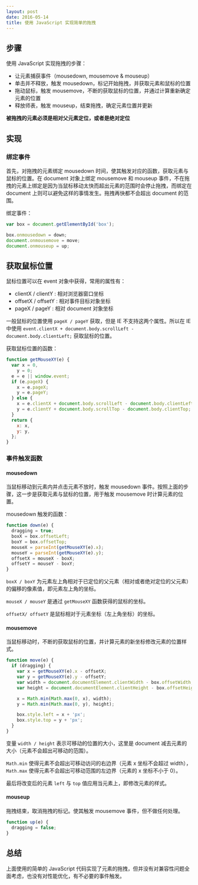 ```yaml
---
layout: post
date: 2016-05-14
title: 使用 JavaScript 实现简单的拖拽
---
```


## 步骤

使用 JavaScript 实现拖拽的步骤：

- 让元素捕获事件（mousedown, mousemove & mouseup）
- 单击并不释放，触发 mousedown，标记开始拖拽，并获取元素和鼠标的位置
- 拖动鼠标，触发 mousemove，不断的获取鼠标的位置，并通过计算重新确定元素的位置
- 释放师表，触发 mouseup，结束拖拽，确定元素位置并更新

**被拖拽的元素必须是相对父元素定位，或者是绝对定位**

## 实现

### 绑定事件

首先，对拖拽的元素绑定 mousedown 时间，使其触发对应的函数，获取元素与鼠标的位置。在 document 对象上绑定 mousemove 和 mouseup 事件，不在拖拽的元素上绑定是因为当鼠标移动太快而超出元素的范围时会停止拖拽，而绑定在 document 上则可以避免这样的事情发生。拖拽再快都不会超出 document 的范围。

绑定事件：

```js
var box = document.getElementById('box');

box.onmousedown = down;
document.onmousemove = move;
document.onmouseup = up;
```

## 获取鼠标位置

鼠标位置可以在 event 对象中获得，常用的属性有：

- clientX / clientY : 相对浏览器窗口坐标
- offsetX / offsetY : 相对事件目标对象坐标
- pageX / pageY : 相对 document 对象坐标

一般鼠标的位置使用 `pageX / pageY` 获取，但是 IE 不支持这两个属性。所以在 IE 中使用 `event.clientX + document.body.scrollLeft - document.body.clientLeft;` 获取鼠标的位置。

获取鼠标位置的函数：

```js
function getMouseXY(e) {
  var x = 0,
    y = 0;
  e = e || window.event;
  if (e.pageX) {
    x = e.pageX;
    y = e.pageY;
  } else {
    x = e.clientX + document.body.scrollLeft - document.body.clientLeft;
    y = e.clientY + document.body.scrollTop - document.body.clientTop;
  }
  return {
    x: x,
    y: y,
  };
}
```

### 事件触发函数

#### mousedown

当鼠标移动到元素内并点击元素不放时，触发 mousedown 事件。按照上面的步骤，这一步是获取元素与鼠标的位置，用于触发 mousemove 时计算元素的位置。

mousedown 触发的函数：

```js
function down(e) {
  dragging = true;
  boxX = box.offsetLeft;
  boxY = box.offsetTop;
  mouseX = parseInt(getMouseXY(e).x);
  mouseY = parseInt(getMouseXY(e).y);
  offsetX = mouseX - boxX;
  offsetY = mouseY - boxY;
}
```

`boxX / boxY` 为元素左上角相对于已定位的父元素（相对或者绝对定位的父元素）的偏移的像素值，即元素左上角的坐标。

`mouseX / mouseY` 是通过 `getMouseXY` 函数获得的鼠标的坐标。

`offsetX/ offsetY` 是鼠标相对于元素坐标（左上角坐标）的坐标。

#### mousemove

当鼠标移动时，不断的获取鼠标的位置，并计算元素的新坐标修改元素的位置样式。

```js
function move(e) {
  if (dragging) {
    var x = getMouseXY(e).x - offsetX;
    var y = getMouseXY(e).y - offsetY;
    var width = document.documentElement.clientWidth - box.offsetWidth;
    var height = document.documentElement.clientHeight - box.offsetHeight;

    x = Math.min(Math.max(0, x), width);
    y = Math.min(Math.max(0, y), height);

    box.style.left = x + 'px';
    box.style.top = y + 'px';
  }
}
```

变量 `width / height` 表示可移动的位置的大小，这里是 document 减去元素的大小（元素不会超出可移动的范围）。

`Math.min` 使得元素不会超出可移动访问的右边界（元素 x 坐标不会超过 width），`Math.max` 使得元素不会超出可移动范围的左边界（元素的 x 坐标不小于 0）。

最后将改变后的元素 `left` 与 `top` 值应用当元素上，即修改元素的样式。

#### mouseup

拖拽结束，取消拖拽的标记。使其触发 mousemove 事件，但不做任何处理。

```js
function up(e) {
  dragging = false;
}
```

## 总结

上面使用的简单的 JavaScript 代码实现了元素的拖拽，但并没有对兼容性问题全面考虑，也没有对性能优化，有不必要的事件触发。
